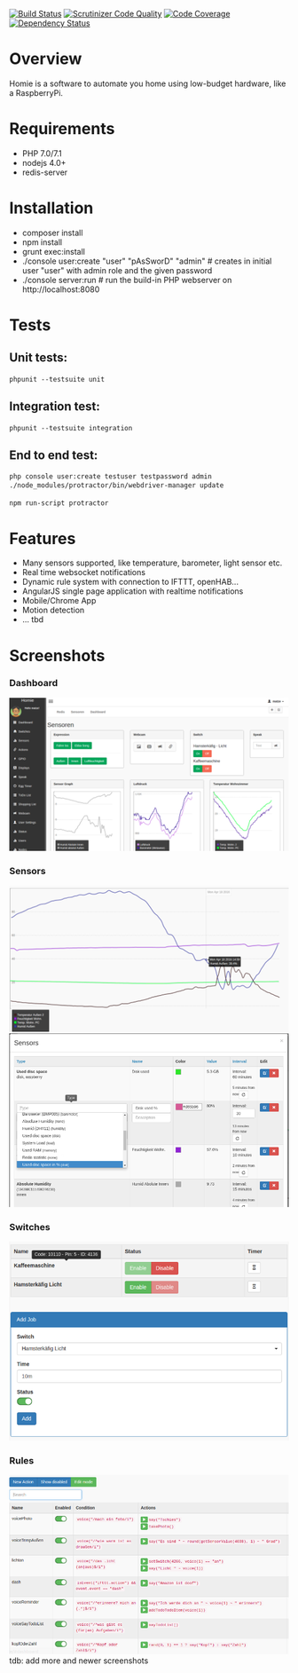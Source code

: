[![Build Status](https://travis-ci.org/brainexe/homie.png?branch=master)](https://travis-ci.org/brainexe/homie)
[![Scrutinizer Code Quality](https://scrutinizer-ci.com/g/brainexe/homie/badges/quality-score.png?b=master)](https://scrutinizer-ci.com/g/brainexe/homie/?branch=master)
[![Code Coverage](https://scrutinizer-ci.com/g/brainexe/homie/badges/coverage.png?b=master)](https://scrutinizer-ci.com/g/brainexe/homie/?branch=master)
[![Dependency Status](https://www.versioneye.com/user/projects/5669f01243cfea003100019c/badge.svg?style=flat)](https://www.versioneye.com/user/projects/5669f01243cfea003100019c)

# Overview
Homie is a software to automate you home using low-budget hardware, like a RaspberryPi.

# Requirements
 - PHP 7.0/7.1
 - nodejs 4.0+
 - redis-server

# Installation
  - composer install
  - npm install
  - grunt exec:install
  - ./console user:create "user" "pAsSworD" "admin" # creates in initial user "user" with admin role and the given password
  - ./console server:run # run the build-in PHP webserver on http://localhost:8080

# Tests
## Unit tests:
```
phpunit --testsuite unit
```

## Integration test:
```
phpunit --testsuite integration
```

## End to end test:
```
php console user:create testuser testpassword admin
./node_modules/protractor/bin/webdriver-manager update

npm run-script protractor
```

# Features
- Many sensors supported, like temperature, barometer, light sensor etc.
- Real time websocket notifications
- Dynamic rule system with connection to IFTTT, openHAB...
- AngularJS single page application with realtime notifications
- Mobile/Chrome App
- Motion detection
- ... tbd

# Screenshots
### Dashboard
![Dashboard](https://github.com/brainexe/homie/raw/master/docs/images/dashboard.png)
### Sensors
![Sensor](https://github.com/brainexe/homie/raw/master/docs/images/sensor.png)
![Sensor List](https://github.com/brainexe/homie/raw/master/docs/images/sensor_list.png)
### Switches
![Switches List](https://github.com/brainexe/homie/raw/master/docs/images/switches.png)
### Rules
![Rules](https://github.com/brainexe/homie/raw/master/docs/images/expression_list.png)
tdb: add more and newer screenshots
